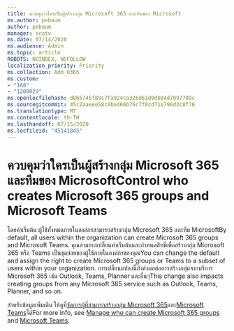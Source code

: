 ```yaml
---
title: ควบคุมว่าใครเป็นผู้สร้างกลุ่ม Microsoft 365 และทีมของ Microsoft
ms.author: pebaum
author: pebaum
manager: scotv
ms.date: 07/14/2020
ms.audience: Admin
ms.topic: article
ROBOTS: NOINDEX, NOFOLLOW
localization_priority: Priority
ms.collection: Adm_O365
ms.custom:
- "168"
- "1200029"
ms.openlocfilehash: d8b5745f89c7fa924ca326d51d9db04d7097709c
ms.sourcegitcommit: 45c2aaeee58c0be466b76c7f0cd71e796d3c8f76
ms.translationtype: MT
ms.contentlocale: th-TH
ms.lasthandoff: 07/15/2020
ms.locfileid: "45141845"
---
```

# <a name="control-who-creates-microsoft-365-groups-and-microsoft-teams"></a><span data-ttu-id="e90ee-102">ควบคุมว่าใครเป็นผู้สร้างกลุ่ม Microsoft 365 และทีมของ Microsoft</span><span class="sxs-lookup"><span data-stu-id="e90ee-102">Control who creates Microsoft 365 groups and Microsoft Teams</span></span>

<span data-ttu-id="e90ee-103">โดยค่าเริ่มต้น ผู้ใช้ทั้งหมดภายในองค์กรสามารถสร้างกลุ่ม Microsoft 365 และทีม Microsoft</span><span class="sxs-lookup"><span data-stu-id="e90ee-103">By default, all users within the organization can create Microsoft 365 groups and Microsoft Teams.</span></span> <span data-ttu-id="e90ee-104">คุณสามารถเปลี่ยนค่าเริ่มต้นและกําหนดสิทธิ์เพื่อสร้างกลุ่ม Microsoft 365 หรือ Teams เป็นชุดย่อยของผู้ใช้ภายในองค์กรของคุณ</span><span class="sxs-lookup"><span data-stu-id="e90ee-104">You can change the default and assign the right to create Microsoft 365 groups or Teams to a subset of users within your organization.</span></span> <span data-ttu-id="e90ee-105">การเปลี่ยนแปลงนี้ยังส่งผลต่อการสร้างกลุ่มจากบริการ Microsoft 365 เช่น Outlook, Teams, Planner และอื่นๆ</span><span class="sxs-lookup"><span data-stu-id="e90ee-105">This change also impacts creating groups from any Microsoft 365 service such as Outlook, Teams, Planner, and so on.</span></span>

<span data-ttu-id="e90ee-106">สําหรับข้อมูลเพิ่มเติม ให้ดูที่[จัดการผู้ที่สามารถสร้างกลุ่ม Microsoft 365](https://support.office.com/article/Manage-who-can-create-Office-365-Groups-4c46c8cb-17d0-44b5-9776-005fced8e618)และ[Microsoft Teams](https://aka.ms/rtsf)ได้</span><span class="sxs-lookup"><span data-stu-id="e90ee-106">For more info, see [Manage who can create Microsoft 365 groups](https://support.office.com/article/Manage-who-can-create-Office-365-Groups-4c46c8cb-17d0-44b5-9776-005fced8e618) and [Microsoft Teams](https://aka.ms/rtsf).</span></span>